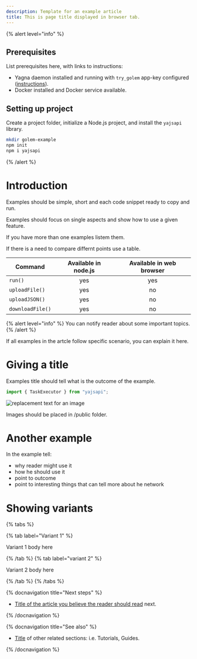 ```yaml
---
description: Template for an example article
title: This is page title displayed in browser tab.
---
```


{% alert level="info" %}

## Prerequisites 

List prerequisites here, with links to instructions: 
- Yagna daemon installed and running with `try_golem` app-key configured ([instructions](/docs/creators/javascript/examples/tools/yagna-installation-for-requestors)).
- Docker installed and Docker service available.

## Setting up project

Create a project folder, initialize a Node.js project, and install the `yajsapi` library.

```bash
mkdir golem-example
npm init
npm i yajsapi
```
{% /alert %}

# Introduction

Examples should be simple, short and each code snippet ready to copy and run.

Examples should focus on single aspects and show how to use a given feature. 

If you have more than one examples listem them.

If there is a need to compare differnt points use a table.


| Command     | Available in node.js| Available in web browser |
| ----------- | :------------------:|:------------------------:| 
| `run()` | yes | yes|
| `uploadFile()` | yes | no |
| `uploadJSON()` | yes | no |
| `downloadFile()` | yes | no |

{% alert level="info" %}
You can notify reader about some important topics. 
{% /alert %}

If all examples in the artcle follow specific scenario, you can explain it here.

# Giving a title

Examples title should tell what is the outcome of the example.

```js
import { TaskExecutor } from "yajsapi";

```

![replacement text for an image](/github-icon.png)



Images should be placed in /public folder.


# Another example

In the example tell:
- why reader might use it
- how he should use it
- point to outcome
- point to interesting things that can tell more about he network 


# Showing variants

{% tabs %}

{% tab label="Variant 1" %}

Variant 1 body here

{% /tab %}
{% tab label="variant 2" %}

Variant 2 body here

{% /tab %}
{% /tabs %}

{% docnavigation title="Next steps" %}

- [Title of the article you believe the reader should read](#another-example) next.

{% /docnavigation %}

{% docnavigation title="See also" %}

- [Title](https://github.com) of other related sections: i.e. Tutorials, Guides. 

{% /docnavigation %}